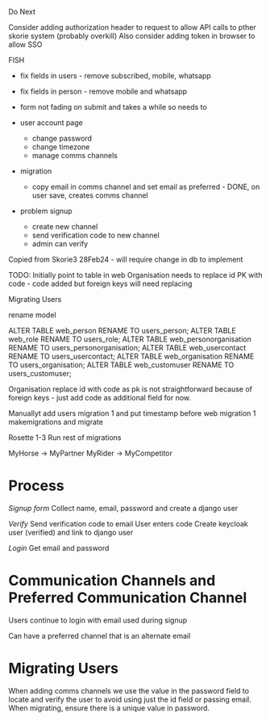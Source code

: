Do Next

Consider adding authorization header to request to allow API calls to pther skorie system (probably overkill)
Also consider adding token in browser to allow SSO


FISH
- fix fields in users - remove subscribed, mobile, whatsapp
- fix fields in person - remove mobile and whatsapp

- form not fading on submit and takes a while so needs to
- user account page
    - change password
    - change timezone
    - manage comms channels

- migration
    - copy email in comms channel and set email as preferred - DONE, on user save, creates comms channel

- problem signup
    - create new channel
    - send verification code to new channel
    - admin can verify


Copied from Skorie3 28Feb24 - will require change in db to implement

TODO:
Initially point to table in web
Organisation needs to replace id PK with code
    - code added but foreign keys will need replacing


Migrating Users

rename model

ALTER TABLE web_person RENAME TO users_person;
ALTER TABLE web_role RENAME TO users_role;
ALTER TABLE web_personorganisation RENAME TO users_personorganisation;
ALTER TABLE web_usercontact RENAME TO users_usercontact;
ALTER TABLE web_organisation RENAME TO users_organisation;
ALTER TABLE web_customuser RENAME TO users_customuser;

Organisation replace id with code as pk is not straightforward because of foreign keys - just add code as additional field for now.

Manuallyt add users migration 1 and put timestamp before web migration 1
makemigrations and migrate

Rosette 1-3
Run rest of migrations

MyHorse -> MyPartner
MyRider -> MyCompetitor



# Process

*Signup form*
  Collect name, email, password and create a django user

*Verify*
  Send verification code to email
  User enters code
  Create keycloak user (verified) and link to django user

*Login*
  Get email and password 



# Communication Channels and Preferred Communication Channel

Users continue to login with email used during signup

Can have a preferred channel that is an alternate email

# Migrating Users

When adding comms channels we use the value in the password field to locate and verify the user to avoid using just the id field or passing email.  When migrating, ensure there is a unique value in password.
